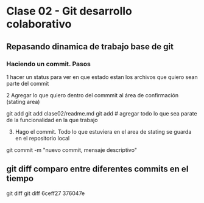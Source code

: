 # Clase 02 - Git desarrollo colaborativo

## Repasando dinamica de trabajo base de git


### Haciendo un commit. Pasos


1 hacer un status para ver en que estado estan los archivos que quiero sean parte del commit

2 Agregar lo que quiero dentro del commmit al área de confirmación (stating area)

git add <nombre-archivo>
git add clase02/readme.md
git add # agregar todo lo que sea parate de la funcionalidad en la que trabajo

3. Hago el commit. Todo lo que estuviera en el area de stating se guarda en el repositorio local

git commit -m "nuevo commit, mensaje descriptivo"

## git diff comparo entre diferentes commits en el tiempo

git diff <hash> <hash>
git diff 6ceff27 376047e

